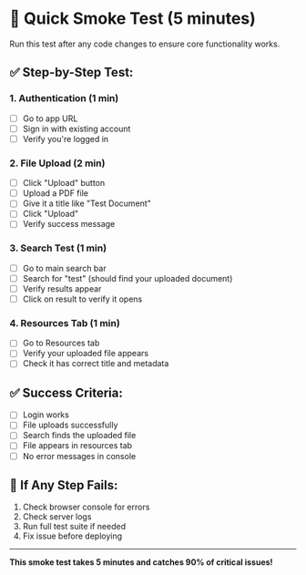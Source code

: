 # 🚀 Quick Smoke Test (5 minutes)

Run this test after any code changes to ensure core functionality works.

## ✅ Step-by-Step Test:

### 1. Authentication (1 min)
- [ ] Go to app URL
- [ ] Sign in with existing account
- [ ] Verify you're logged in

### 2. File Upload (2 min)  
- [ ] Click "Upload" button
- [ ] Upload a PDF file
- [ ] Give it a title like "Test Document"
- [ ] Click "Upload"
- [ ] Verify success message

### 3. Search Test (1 min)
- [ ] Go to main search bar
- [ ] Search for "test" (should find your uploaded document)
- [ ] Verify results appear
- [ ] Click on result to verify it opens

### 4. Resources Tab (1 min)
- [ ] Go to Resources tab
- [ ] Verify your uploaded file appears
- [ ] Check it has correct title and metadata

## ✅ Success Criteria:
- [ ] Login works
- [ ] File uploads successfully  
- [ ] Search finds the uploaded file
- [ ] File appears in resources tab
- [ ] No error messages in console

## 🚨 If Any Step Fails:
1. Check browser console for errors
2. Check server logs
3. Run full test suite if needed
4. Fix issue before deploying

---

**This smoke test takes 5 minutes and catches 90% of critical issues!**
